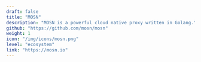 ```yaml
---
draft: false
title: "MOSN"
description: "MOSN is a powerful cloud native proxy written in Golang."
github: "https://github.com/mosn/mosn"
weight: 1
icon: "/img/icons/mosn.png"
level: "ecosystem"
link: "https://mosn.io"
---
```

